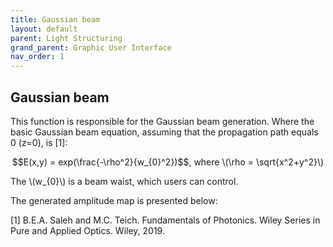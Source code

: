 ```yaml
---
title: Gaussian beam
layout: default
parent: Light Structuring
grand_parent: Graphic User Interface
nav_order: 1
---
```

## [](#header-2)Gaussian beam

This function is responsible for the Gaussian beam generation. Where the basic Gaussian beam equation, assuming that the propagation path equals 0 (z=0), is [1]:
<p align="center">
$$E(x,y) = exp(\frac{-\rho^2}{w_{0}^2})$$, where \(\rho = \sqrt{x^2+y^2}\)
<p>
The  \(w_{0}\) is a beam waist, which users can control.

The generated amplitude map is presented below:


[1] B.E.A. Saleh and M.C. Teich. Fundamentals of Photonics. Wiley Series in Pure and Applied Optics. Wiley, 2019.
 


